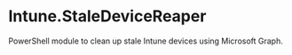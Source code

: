# Intune.StaleDeviceReaper
PowerShell module to clean up stale Intune devices using Microsoft Graph.